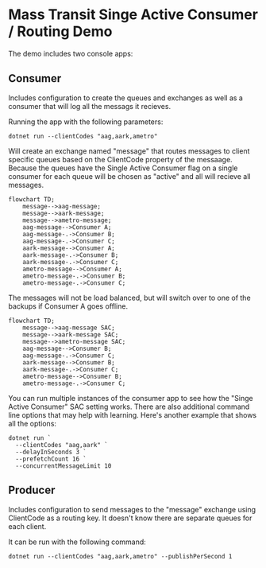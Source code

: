 Mass Transit Singe Active Consumer / Routing Demo
===============

The demo includes two console apps:

Consumer
--------
Includes configuration to create the queues and exchanges as well as a consumer
that will log all the messags it recieves.

Running the app with the following parameters:

    dotnet run --clientCodes "aag,aark,ametro"

Will create an exchange named "message" that routes messages to client specific
queues based on the ClientCode property of the messaage. Because the queues have
the Single Active Consumer flag on a single consumer for each queue will be
chosen as "active" and all will recieve all messages.

```mermaid
flowchart TD;
    message-->aag-message;
    message-->aark-message;
    message-->ametro-message;
    aag-message-->Consumer A;
    aag-message-.->Consumer B;
    aag-message-.->Consumer C;
    aark-message-->Consumer A;
    aark-message-.->Consumer B;
    aark-message-.->Consumer C;
    ametro-message-->Consumer A;
    ametro-message-.->Consumer B;
    ametro-message-.->Consumer C;
```

The messages will not be load balanced, but will switch over to one of the
backups if Consumer A goes offline.

```mermaid
flowchart TD;
    message-->aag-message SAC;
    message-->aark-message SAC;
    message-->ametro-message SAC;
    aag-message-->Consumer B;
    aag-message-.->Consumer C;
    aark-message-->Consumer B;
    aark-message-.->Consumer C;
    ametro-message-->Consumer B;
    ametro-message-.->Consumer C;
```


You can run multiple instances of the consumer app to see how the "Singe Active
Consumer" SAC setting works. There are also additional command line options that
may help with learning. Here's another example that shows all the options:

    dotnet run `
      --clientCodes "aag,aark" `
      --delayInSeconds 3 `
      --prefetchCount 16 `
      --concurrentMessageLimit 10


Producer
--------
Includes configuration to send messages to the "message" exchange using
ClientCode as a routing key. It doesn't know there are separate queues for each
client.

It can be run with the following command:

    dotnet run --clientCodes "aag,aark,ametro" --publishPerSecond 1
